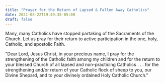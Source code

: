 ```yaml
---
title: "Prayer for the Return of Lapsed & Fallen Away Catholics"
date: 2021-08-22T19:49:35-05:00
draft: false
---
```

Many, many Catholics have stopped partaking of the Sacraments of the Church. Let us pray for their return to active participation in the one, holy, Catholic, and apostolic Faith.
<!--more-->

"Dear Lord, Jesus Christ, in your precious name, I pray for the strengthening of the Catholic faith among my children and for the return to your blessed Church of all lapsed and non-practicing Catholics . . . for the strengthening and/or return of your Catholic flock of sheep to you, our Divine Shepard, and to your divinely ordained Holy Catholic Church."
